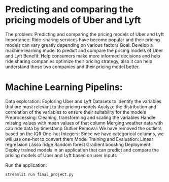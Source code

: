 # Predicting and comparing the pricing models of Uber and Lyft

The problem: Predicting and comparing the pricing models of Uber and Lyft
Importance: Ride-sharing services have become popular and their pricing models can vary greatly depending on various factors
Goal: Develop a machine learning model to predict and compare the pricing models of Uber and Lyft
Benefit: Help consumers make more informed decisions and help ride sharing companies optimize their pricing strategy, also it can help understand these two companies and their pricing model better.

# Machine Learning Pipelins:
Data exploration: 
Exploring Uber and Lyft Datasets to identify the variables that are most relevant to the pricing models
Analyze the distribution and correlation of the variables to ensure their suitability for the models
Preprocessing: 
Cleaning, transforming and scaling the variables 
Handle missing values with mean values of that column
Merging weather data with cab ride data by timestamp
Outlier Removal: We have removed the outliers based on the IQR
One-hot Integers: Since we have categorical columns, we will use one-hot to convert them
Model Training and Evaluation:
Linear regression
Lasso ridge
Random forest
Gradient boosting
Deployment:
Deploy trained models in an application that can predict and compare the pricing models of Uber and Lyft based on user inputs

Run the application:
```
streamlit run final_project.py
```
